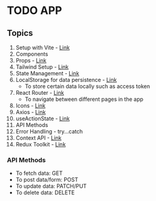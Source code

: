# TODO APP

## Topics

1. Setup with Vite - [Link](https://tailwindcss.com/docs/installation/using-vite)
2. Components
3. Props - [Link](https://react.dev/learn/passing-props-to-a-component)
4. Tailwind Setup - [Link](https://tailwindcss.com/docs/installation/using-vite)
5. State Management - [Link](https://react.dev/learn/managing-state)
6. LocalStorage for data persistence - [Link](https://www.freecodecamp.org/news/use-local-storage-in-modern-applications/)
   - To store certain data locally such as access token
7. React Router - [Link](https://reactrouter.com/start/declarative/installation)
   - To navigate between different pages in the app
8. Icons - [Link](https://lucide.dev/guide/packages/lucide-react)
9. Axios - [Link](https://axios-http.com/docs/intro)
10. useActionState - [Link](https://react.dev/reference/react/useActionState)
11. API Methods
12. Error Handling - try...catch
13. Context API - [Link](https://react.dev/reference/react/createContext)
14. Redux Toolkit - [Link](https://redux-toolkit.js.org/tutorials/typescript)

### API Methods

- To fetch data: GET
- To post data/form: POST
- To update data: PATCH/PUT
- To delete data: DELETE
